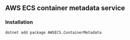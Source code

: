 ## AWS ECS container metadata service

### Installation

`dotnet add package AWSECS.ContainerMetadata`

